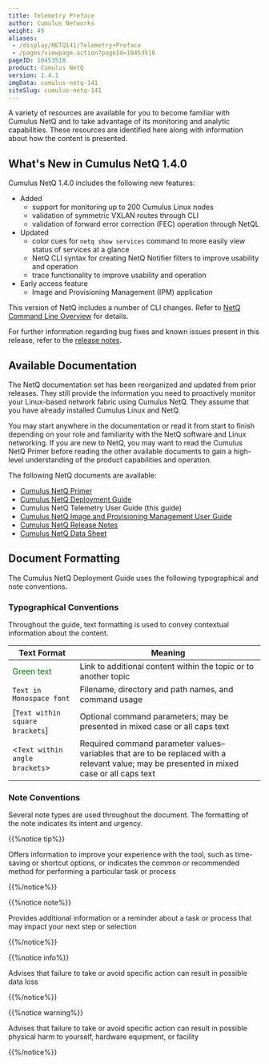 ```yaml
---
title: Telemetry Preface
author: Cumulus Networks
weight: 49
aliases:
 - /display/NETQ141/Telemetry+Preface
 - /pages/viewpage.action?pageId=10453518
pageID: 10453518
product: Cumulus NetQ
version: 1.4.1
imgData: cumulus-netq-141
siteSlug: cumulus-netq-141
---
```

A variety of resources are available for you to become familiar with
Cumulus NetQ and to take advantage of its monitoring and analytic
capabilities. These resources are identified here along with information
about how the content is presented.

## What's New in Cumulus NetQ 1.4.0

Cumulus NetQ 1.4.0 includes the following new features:

  - Added
      - support for monitoring up to 200 Cumulus Linux nodes
      - validation of symmetric VXLAN routes through CLI
      - validation of forward error correction (FEC) operation through
        NetQL
  - Updated
      - color cues for `netq show services` command to more easily view
        status of services at a glance
      - NetQ CLI syntax for creating NetQ
        Notifier filters to improve usability and operation
      - trace functionality to improve usability and operation
  - Early access feature
      - Image and Provisioning Management (IPM) application

This version of NetQ includes a number of CLI changes. Refer to [NetQ Command Line Overview](/version/cumulus-netq-141/Cumulus-NetQ-Telemetry-User-Guide/NetQ-Command-Line-Overview)
for details.

For further information regarding bug fixes and known issues present in
this release, refer to the [release notes](https://support.cumulusnetworks.com/hc/en-us/articles/360005898274).


## Available Documentation

The NetQ documentation set has been reorganized and updated from prior releases.
They still provide the information you need to proactively monitor your
Linux-based network fabric using Cumulus NetQ. They assume that you have
already installed Cumulus Linux and NetQ.

You may start anywhere in the documentation or read it from start to finish
depending on your role and familiarity with the NetQ software and Linux
networking. If you are new to NetQ, you may want to read the Cumulus NetQ Primer before reading
the other available documents to gain a
high-level understanding of the product capabilities and operation.

The following NetQ documents are available:

  - [Cumulus NetQ Primer](/version/cumulus-netq-141/)
  - [Cumulus NetQ Deployment Guide](/version/cumulus-netq-141/Cumulus-NetQ-Deployment-Guide/)
  - Cumulus NetQ Telemetry User Guide (this guide)
  - [Cumulus NetQ Image and Provisioning Management User Guide](/version/cumulus-netq-141/Cumulus-NetQ-Image-and-Provisioning-Management-User-Guide/)
  - [Cumulus NetQ Release Notes](https://support.cumulusnetworks.com/hc/en-us/articles/360005898274)
  - [Cumulus NetQ Data Sheet](https://cumulusnetworks.com/learn/web-scale-networking-resources/product-collateral/netq-data-sheet/)

## Document Formatting

The Cumulus NetQ Deployment Guide uses the following typographical and
note conventions.

### Typographical Conventions

Throughout the guide, text formatting is
used to convey contextual information about the content.

| **Text Format**                   | **Meaning** |
| ------------------------------------------------------------------------ | ------------------------------------------------------------------------------------------------------------------------------------------------------------------------------------------------------------------------ |
| <span style="color: #008000;"> Green text </span>                        | Link to additional content within the topic or to another topic                                                                                                                                                          |
| `Text in Monospace font`                                                 | Filename, directory and path names, and command usage                                                                                                                              |
| \[`Text within square brackets`\]  | Optional command parameters; may be presented in mixed case or all caps text                                                                                                       |
| \<`Text within angle brackets`\>   | Required command parameter values–variables that are to be replaced with a relevant value; may be presented in mixed case or all caps text   |

### Note Conventions

Several note types are used throughout
the document. The formatting of the note indicates its intent and
urgency.

{{%notice tip%}}

Offers information to improve your
experience with the tool, such as time-saving or shortcut options, or indicates the common or
recommended method for performing a particular task or process

{{%/notice%}}

{{%notice note%}}

Provides additional information or a reminder about a task or process
that may impact your next step or selection

{{%/notice%}}

{{%notice info%}}

Advises that failure to take or avoid specific action can result in
possible data loss

{{%/notice%}}

{{%notice warning%}}

Advises that failure to take or avoid specific action can result in
possible physical harm to yourself, hardware equipment, or facility

{{%/notice%}}
